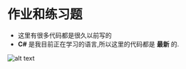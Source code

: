 # 作业和练习题

+ 这里有很多代码都是很久以前写的
+ **C#** 是我目前正在学习的语言,所以这里的代码都是 **最新** 的.

![alt text](https://github.com/TianruiShi/str/blob/master/Src/Image/我的极客方式.png "Logo 我的极客方式")
